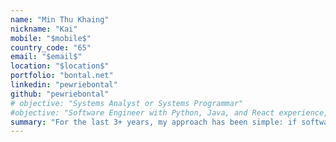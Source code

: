 ```yaml
---
name: "Min Thu Khaing"
nickname: "Kai"
mobile: "$mobile$"
country_code: "65"
email: "$email$"
location: "$location$"
portfolio: "bontal.net"
linkedin: "pewriebontal"
github: "pewriebontal"
# objective: "Systems Analyst or Systems Programmar"
#objective: "Software Engineer with Python, Java, and React experience, seeking a position to apply programming skills in practical solutions."
summary: "For the last 3+ years, my approach has been simple: if software is broken, I build something better. This mindset began with hacking games and has since driven me through intensive, project-based work to solve real-world problems. I've replaced my university's broken timetable system with my own app, engineered a UNIX shell from scratch in C, and built AI tools that translate plain English to code. I thrive on solving difficult problems with clean, effective code, and I’m now looking to apply my system level experience in C/C++, Go, and full-stack experience in Node.js, and Python to a team that builds impactful products."
---
```


